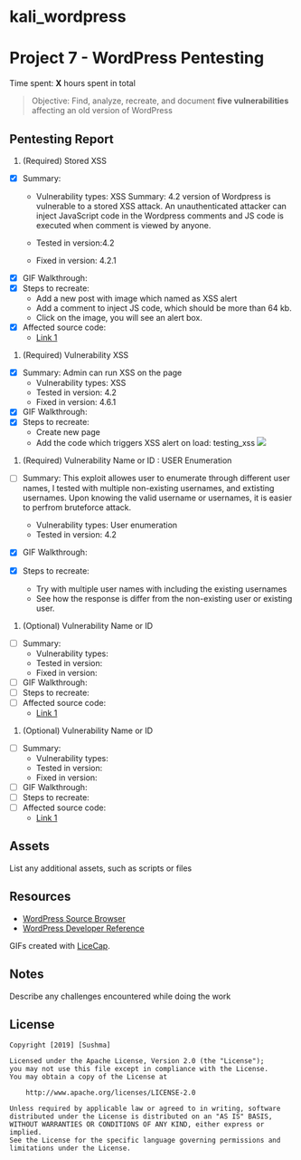 # kali_wordpress
# Project 7 - WordPress Pentesting

Time spent: **X** hours spent in total

> Objective: Find, analyze, recreate, and document **five vulnerabilities** affecting an old version of WordPress

## Pentesting Report

1. (Required) Stored XSS
  - [X] Summary: 
    - Vulnerability types: XSS
    Summary: 4.2 version of Wordpress is vulnerable to a stored XSS attack. An unauthenticated attacker can inject JavaScript code in       the Wordpress comments and JS code is executed when comment is viewed by anyone.

    - Tested in version:4.2
    - Fixed in version: 4.2.1
  - [X] GIF Walkthrough: 
  - [X] Steps to recreate: 
      - Add a new post with image which named as XSS alert
      - Add a comment to inject JS code, which should be more than 64 kb.
      - Click on the image, you will see an alert box. 
  - [X] Affected source code:
    - [Link 1](https://core.trac.wordpress.org/changeset?sfp_email=&sfph_mail=&reponame=&new=32311%40branches%2F4.2&old=32300%40branches%2F4.2)
1. (Required) Vulnerability XSS
  - [X] Summary: Admin can run XSS on the page
    - Vulnerability types: XSS
    - Tested in version: 4.2
    - Fixed in version: 4.6.1
  - [X] GIF Walkthrough: 
  - [X] Steps to recreate: 
     - Create new page
     - Add the code which triggers XSS alert on load: testing_xss <img src = "#" onerror="alert('xss')">
     
  
1. (Required) Vulnerability Name or ID : USER Enumeration
  - [ ] Summary: This exploit allowes user to enumerate through different user names, I tested with multiple non-existing usernames, and        extisting usernames. Upon knowing the valid username or usernames, it is easier to perfrom bruteforce attack. 
    - Vulnerability types: User enumeration
    - Tested in version: 4.2

  - [X] GIF Walkthrough: 
  - [X] Steps to recreate:
    - Try with multiple user names with including the existing usernames
    - See how the response is differ from the non-existing user or existing user. 
 
1. (Optional) Vulnerability Name or ID
  - [ ] Summary: 
    - Vulnerability types:
    - Tested in version:
    - Fixed in version: 
  - [ ] GIF Walkthrough: 
  - [ ] Steps to recreate: 
  - [ ] Affected source code:
    - [Link 1](https://core.trac.wordpress.org/browser/tags/version/src/source_file.php)
1. (Optional) Vulnerability Name or ID
  - [ ] Summary: 
    - Vulnerability types:
    - Tested in version:
    - Fixed in version: 
  - [ ] GIF Walkthrough: 
  - [ ] Steps to recreate: 
  - [ ] Affected source code:
    - [Link 1](https://core.trac.wordpress.org/browser/tags/version/src/source_file.php) 

## Assets

List any additional assets, such as scripts or files

## Resources

- [WordPress Source Browser](https://core.trac.wordpress.org/browser/)
- [WordPress Developer Reference](https://developer.wordpress.org/reference/)

GIFs created with [LiceCap](http://www.cockos.com/licecap/).

## Notes

Describe any challenges encountered while doing the work

## License

    Copyright [2019] [Sushma]

    Licensed under the Apache License, Version 2.0 (the "License");
    you may not use this file except in compliance with the License.
    You may obtain a copy of the License at

        http://www.apache.org/licenses/LICENSE-2.0

    Unless required by applicable law or agreed to in writing, software
    distributed under the License is distributed on an "AS IS" BASIS,
    WITHOUT WARRANTIES OR CONDITIONS OF ANY KIND, either express or implied.
    See the License for the specific language governing permissions and
    limitations under the License.
